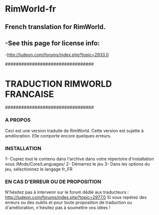 # RimWorld-fr
French translation for RimWorld.
-
-See this page for license info:
-
-http://ludeon.com/forums/index.php?topic=2933.0



#################################
# TRADUCTION RIMWORLD FRANCAISE #
#################################

### A PROPOS ###
Ceci est une version traduite de RimWorld. 
Cette version est sujette à amélioration.
Elle comporte encore quelques erreurs.

### INSTALLATION ###
1- Copiez tout le contenu dans l'archive dans votre répertoire d'installation sous /Mods/Core/Languages/
2- Démarrez le jeu
3- Dans les options du jeu, sélectionnez le langage fr_FR

### EN CAS D'ERREUR OU DE PROPOSITION ###
N'hésitez pas à intervenir sur le forum dédié aux traducteurs : http://ludeon.com/forums/index.php?topic=2977.0
Si vous repérez des erreurs ou des oublis et pour toute proposition de traduction ou d'amélioration, n'hésitez pas à soumettre vos idées !